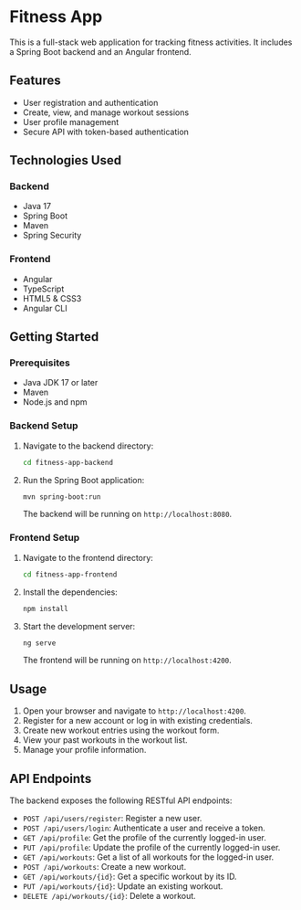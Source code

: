 # Fitness App

This is a full-stack web application for tracking fitness activities. It includes a Spring Boot backend and an Angular frontend.

## Features

*   User registration and authentication
*   Create, view, and manage workout sessions
*   User profile management
*   Secure API with token-based authentication

## Technologies Used

### Backend

*   Java 17
*   Spring Boot
*   Maven
*   Spring Security

### Frontend

*   Angular
*   TypeScript
*   HTML5 & CSS3
*   Angular CLI

## Getting Started

### Prerequisites

*   Java JDK 17 or later
*   Maven
*   Node.js and npm

### Backend Setup

1.  Navigate to the backend directory:
    ```bash
    cd fitness-app-backend
    ```
2.  Run the Spring Boot application:
    ```bash
    mvn spring-boot:run
    ```
    The backend will be running on `http://localhost:8080`.

### Frontend Setup

1.  Navigate to the frontend directory:
    ```bash
    cd fitness-app-frontend
    ```
2.  Install the dependencies:
    ```bash
    npm install
    ```
3.  Start the development server:
    ```bash
    ng serve
    ```
    The frontend will be running on `http://localhost:4200`.

## Usage

1.  Open your browser and navigate to `http://localhost:4200`.
2.  Register for a new account or log in with existing credentials.
3.  Create new workout entries using the workout form.
4.  View your past workouts in the workout list.
5.  Manage your profile information.

## API Endpoints

The backend exposes the following RESTful API endpoints:

*   `POST /api/users/register`: Register a new user.
*   `POST /api/users/login`: Authenticate a user and receive a token.
*   `GET /api/profile`: Get the profile of the currently logged-in user.
*   `PUT /api/profile`: Update the profile of the currently logged-in user.
*   `GET /api/workouts`: Get a list of all workouts for the logged-in user.
*   `POST /api/workouts`: Create a new workout.
*   `GET /api/workouts/{id}`: Get a specific workout by its ID.
*   `PUT /api/workouts/{id}`: Update an existing workout.
*   `DELETE /api/workouts/{id}`: Delete a workout.

